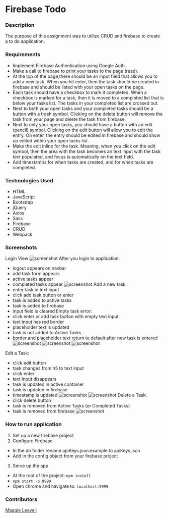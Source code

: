 # Firebase Todo

### Description
The purpose of this assignment was to utilize CRUD and firebase to create a to do application.

### Requirements
- Implement Firebase Authentication using Google Auth.
- Make a call to firebase to print your tasks to the page (read).
- At the top of the page,there should be an input field that allows you to add a new task. When you hit enter, then the task should be created in firebase and should be listed with your open tasks on the page.
- Each task should have a checkbox to mark it completed. When a checkbox is marked for a task, then it is moved to a completed list that is below your tasks list. The tasks in your completed list are crossed out.
- Next to both your open tasks and your completed tasks should be a button with a trash symbol. Clicking on the delete button will remove the task from your page and delete the task from firebase.
- Next to only your open tasks, you should have a button with an edit (pencil) symbol. Clicking on the edit button will allow you to edit the entry. On enter, the entry should be edited in firebase and should show up edited within your open tasks list.
- Make the edit inline for the task. Meaning, when you click on the edit symbol, then the area with the task becomes an text input with the task text populated, and focus is automatically on the text field.
- Add timestamps for when tasks are created, and for when tasks are completed.

 ### Technologies Used
* HTML
* JavaScript
* Bootstrap
* jQuery
* Axios
* Sass
* Firebase
* CRUD
* Webpack

### Screenshots
Login View
![screenshot](./screenshots/loginLogout.png)
After you login to application:
* logout appears on navbar
* add task form appears
* active tasks appear
* completed tasks appear
![screenshot](./screenshots/homepage.png)
Add a new task:
* enter task in text input
* click add task button or enter
* task is added to active tasks 
* task is added to firebase
* input field is cleared
Empty task error:
* click enter or add task button with empty text input
* text input has red border
* placeholder text is updated
* task is not added to Active Tasks
* border and placeholder text return to default after new task is entered
![screenshot](./screenshots/addTask.png)
![screenshot](./screenshots/saveAddTask.png)
![screenshot](./screenshots/newTaskError.png)

Edit a Task:
* click edit button
* task changes from h5 to text input
* click enter
* text input disappears
* task is updated in active container
* task is updated in firebase
* timestamp is updated
![screenshot](./screenshots/editTask.png)
![screenshot](./screenshots/saveEditTask.png)
Delete a Task:
* click delete button
* task is removed from Active Tasks (or Completed Tasks)
* task is removed from firebase
 ![screenshot](./screenshots/delete.png)

### How to run application
1. Set up a new firebase project
2. Configure Firebase
  * In the db folder rename apiKeys.json.example to apiKeys.json
  * Add in the config object from your firebase project
3. Serve up the app
* At the root of the project: `npm install`
* `npm start -p 9999`
* Open chrome and navigate to: `localhost:9999`
 ### Contributors
[Maggie Leavell](https://github.com/mjleavell)

